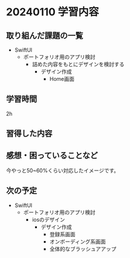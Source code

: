 # 20240110 学習内容

## 取り組んだ課題の一覧

- SwiftUI
  - ポートフォリオ用のアプリ検討
    - 詰めた内容をもとにデザインを検討する
      - デザイン作成
        - Home画面

## 学習時間

2h

## 習得した内容

## 感想・困っていることなど

今やっと50~60%くらい対応したイメージです。

## 次の予定

- SwiftUI
  - ポートフォリオ用のアプリ検討
    - iosのデザイン
      - デザイン作成
        - 登録系画面
        - オンボーディング系画面
        - 全体的なブラッシュアアップ
